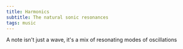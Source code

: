 ```yaml
---
title: Harmonics
subtitle: The natural sonic resonances
tags: music
---
```


A note isn't just a wave, it's a mix of resonating modes of oscillations